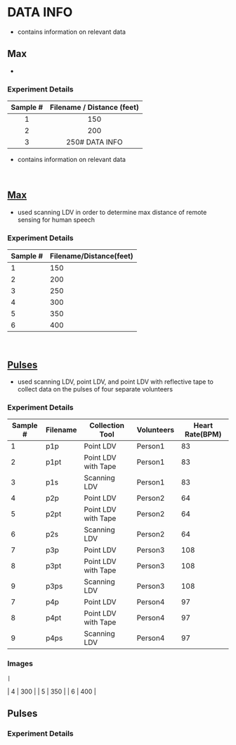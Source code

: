 # DATA INFO
- contains information on relevant data

## Max
-
### Experiment Details

| Sample #  | Filename / Distance (feet) |
|:--------: |:--------: |
|     1     |    150    |
|     2     |    200    |
|     3     |    250# DATA INFO                                                                        

- contains information on relevant data                                            

​                                                                              

## [Max](https://github.com/justinfchin/helios/tree/master/4.Data/Max)
- used scanning LDV in order to determine max distance of remote sensing for human speech

### Experiment Details                                                     
| Sample # | Filename/Distance(feet) |
| ------- | ---- |
| 1    | 150     |
| 2 	|	200|
| 3    | 250     |
| 4 	|	300|
| 5    | 350     |
| 6 	|	400|

​                                                                 

## [Pulses](https://github.com/justinfchin/helios/tree/master/4.Data/Pulses)
- used scanning LDV, point LDV, and point LDV with reflective tape to collect data on the pulses of four separate volunteers​

### Experiment Details    
| Sample # | Filename | Collection Tool | Volunteers| Heart Rate(BPM)|
| ------- | ---- | --|--|-|
| 1    | p1p     | Point LDV | Person1|83|
| 2    | p1pt     | Point LDV with Tape|Person1|83|
| 3    | p1s     | Scanning LDV |Person1|83|
| 4    | p2p     | Point LDV |Person2|64|
| 5    | p2pt     | Point LDV with Tape|Person2|64|
| 6    | p2s     | Scanning LDV |Person2|64|
| 7    | p3p     | Point LDV |Person3|108|
| 8    | p3pt     | Point LDV with Tape|Person3|108|
| 9    | p3ps    | Scanning LDV|Person3|108|
| 7    | p4p     | Point LDV |Person4|97|
| 8    | p4pt     | Point LDV with Tape|Person4|97|
| 9    | p4ps    | Scanning LDV |Person4|97|

### Images
    |
|     4     |    300    |
|     5     |    350    |
|     6     |    400    |

## Pulses

### Experiment Details
